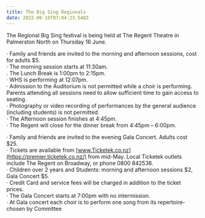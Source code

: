 ```yaml
---
title: The Big Sing Regionals
date: 2022-06-16T07:04:23.548Z
---
```

The Regional Big Sing festival is being held at The Regent Theatre in Palmerston North on Thursday 16 June.  

·          Family and friends are invited to the morning and afternoon sessions, cost for adults $5.  
·          The morning session starts at 11:30am.  
.          The Lunch Break is 1:00pm to 2:15pm.  
·          WHS is performing at 12:07pm.  
·          Admission to the Auditorium is not permitted while a choir is performing. Parents attending all sessions need to allow sufficient time to gain access to seating.  
·          Photography or video recording of performances by the general audience (including students) is not permitted.  
·          The Afternoon session finishes at 4:45pm.  
·          The Regent will close for the dinner break from 4:45pm – 6:00pm.          

·          Family and friends are invited to the evening Gala Concert. Adults cost $25.  
·          Tickets are available from [www.Ticketek.co.nz](https://premier.ticketek.co.nz/) from mid-May. Local Ticketek outlets include The Regent on Broadway, or phone 0800 842538.  
·         Children over 2 years and Students: morning and afternoon sessions $2, Gala Concert $5.  
·          Credit Card and service fees will be charged in addition to the ticket prices.  
·          The Gala Concert starts at 7:00pm with no intermission.  
·          At Gala concert each choir is to perform one song from its repertoire- chosen by Committee